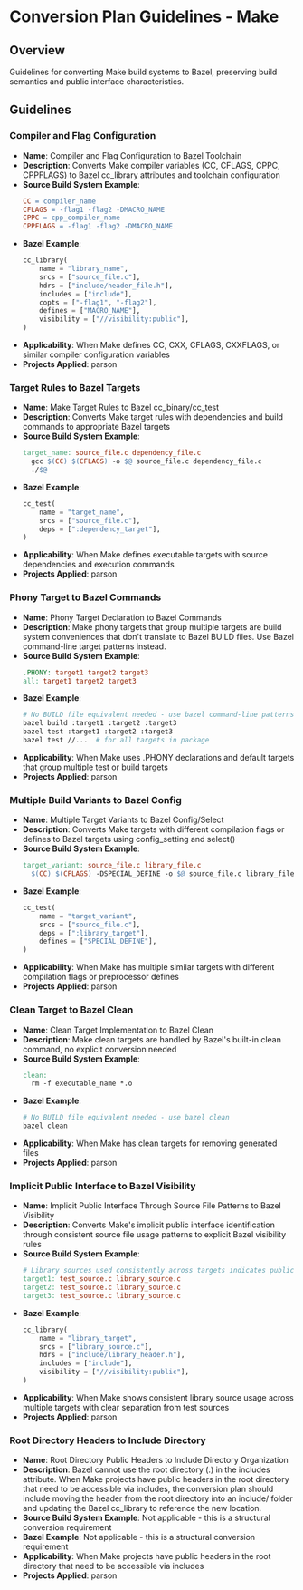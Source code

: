 # Conversion Plan Guidelines - Make

## Overview
Guidelines for converting Make build systems to Bazel, preserving build semantics and public interface characteristics.

## Guidelines

### Compiler and Flag Configuration
- **Name**: Compiler and Flag Configuration to Bazel Toolchain
- **Description**: Converts Make compiler variables (CC, CFLAGS, CPPC, CPPFLAGS) to Bazel cc_library attributes and toolchain configuration
- **Source Build System Example**:
  ```makefile
  CC = compiler_name
  CFLAGS = -flag1 -flag2 -DMACRO_NAME
  CPPC = cpp_compiler_name
  CPPFLAGS = -flag1 -flag2 -DMACRO_NAME
  ```
- **Bazel Example**:
  ```python
  cc_library(
      name = "library_name",
      srcs = ["source_file.c"],
      hdrs = ["include/header_file.h"],
      includes = ["include"],
      copts = ["-flag1", "-flag2"],
      defines = ["MACRO_NAME"],
      visibility = ["//visibility:public"],
  )
  ```
- **Applicability**: When Make defines CC, CXX, CFLAGS, CXXFLAGS, or similar compiler configuration variables
- **Projects Applied**: parson

### Target Rules to Bazel Targets
- **Name**: Make Target Rules to Bazel cc_binary/cc_test
- **Description**: Converts Make target rules with dependencies and build commands to appropriate Bazel targets
- **Source Build System Example**:
  ```makefile
  target_name: source_file.c dependency_file.c
  	gcc $(CC) $(CFLAGS) -o $@ source_file.c dependency_file.c
  	./$@
  ```
- **Bazel Example**:
  ```python
  cc_test(
      name = "target_name",
      srcs = ["source_file.c"],
      deps = [":dependency_target"],
  )
  ```
- **Applicability**: When Make defines executable targets with source dependencies and execution commands
- **Projects Applied**: parson

### Phony Target to Bazel Commands
- **Name**: Phony Target Declaration to Bazel Commands
- **Description**: Make phony targets that group multiple targets are build system conveniences that don't translate to Bazel BUILD files. Use Bazel command-line target patterns instead.
- **Source Build System Example**:
  ```makefile
  .PHONY: target1 target2 target3
  all: target1 target2 target3
  ```
- **Bazel Example**:
  ```bash
  # No BUILD file equivalent needed - use bazel command-line patterns
  bazel build :target1 :target2 :target3
  bazel test :target1 :target2 :target3
  bazel test //...  # for all targets in package
  ```
- **Applicability**: When Make uses .PHONY declarations and default targets that group multiple test or build targets
- **Projects Applied**: parson

### Multiple Build Variants to Bazel Config
- **Name**: Multiple Target Variants to Bazel Config/Select
- **Description**: Converts Make targets with different compilation flags or defines to Bazel targets using config_setting and select()
- **Source Build System Example**:
  ```makefile
  target_variant: source_file.c library_file.c
  	$(CC) $(CFLAGS) -DSPECIAL_DEFINE -o $@ source_file.c library_file.c
  ```
- **Bazel Example**:
  ```python
  cc_test(
      name = "target_variant",
      srcs = ["source_file.c"],
      deps = [":library_target"],
      defines = ["SPECIAL_DEFINE"],
  )
  ```
- **Applicability**: When Make has multiple similar targets with different compilation flags or preprocessor defines
- **Projects Applied**: parson

### Clean Target to Bazel Clean
- **Name**: Clean Target Implementation to Bazel Clean
- **Description**: Make clean targets are handled by Bazel's built-in clean command, no explicit conversion needed
- **Source Build System Example**:
  ```makefile
  clean:
  	rm -f executable_name *.o
  ```
- **Bazel Example**:
  ```bash
  # No BUILD file equivalent needed - use bazel clean
  bazel clean
  ```
- **Applicability**: When Make has clean targets for removing generated files
- **Projects Applied**: parson

### Implicit Public Interface to Bazel Visibility
- **Name**: Implicit Public Interface Through Source File Patterns to Bazel Visibility
- **Description**: Converts Make's implicit public interface identification through consistent source file usage patterns to explicit Bazel visibility rules
- **Source Build System Example**:
  ```makefile
  # Library sources used consistently across targets indicates public interface
  target1: test_source.c library_source.c
  target2: test_source.c library_source.c
  target3: test_source.c library_source.c
  ```
- **Bazel Example**:
  ```python
  cc_library(
      name = "library_target",
      srcs = ["library_source.c"],
      hdrs = ["include/library_header.h"],
      includes = ["include"],
      visibility = ["//visibility:public"],
  )
  ```
- **Applicability**: When Make shows consistent library source usage across multiple targets with clear separation from test sources
- **Projects Applied**: parson

### Root Directory Headers to Include Directory
- **Name**: Root Directory Public Headers to Include Directory Organization
- **Description**: Bazel cannot use the root directory (.) in the includes attribute. When Make projects have public headers in the root directory that need to be accessible via includes, the conversion plan should include moving the header from the root directory into an include/ folder and updating the Bazel cc_library to reference the new location.
- **Source Build System Example**: Not applicable - this is a structural conversion requirement
- **Bazel Example**: Not applicable - this is a structural conversion requirement
- **Applicability**: When Make projects have public headers in the root directory that need to be accessible via includes
- **Projects Applied**: parson
